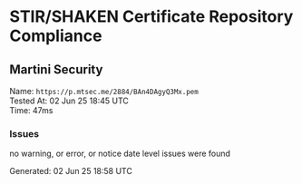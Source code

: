 # STIR/SHAKEN Certificate Repository Compliance

## Martini Security

Name: `https://p.mtsec.me/2884/BAn4DAgyQ3Mx.pem`\
Tested At: 02 Jun 25 18:45 UTC\
Time: 47ms

### Issues

no warning, or error, or notice date level issues were found

Generated: 02 Jun 25 18:58 UTC